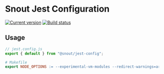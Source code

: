 # Snout Jest Configuration

[![Current version][badge-version-image]][badge-version-link]
[![Build status][badge-build-image]][badge-build-link]

[badge-build-image]: https://img.shields.io/github/workflow/status/snout-router/jest-config/CI?style=for-the-badge
[badge-build-link]: https://github.com/snout-router/jest-config/actions/workflows/ci.yml
[badge-version-image]: https://img.shields.io/npm/v/@snout/jest-config?label=%40snout%2Fjest-config&logo=npm&style=for-the-badge
[badge-version-link]: https://npmjs.com/package/@snout/jest-config

## Usage

```js
// jest.config.js
export { default } from "@snout/jest-config";
```

```makefile
# Makefile
export NODE_OPTIONS := --experimental-vm-modules --redirect-warnings=artifacts/node-warnings
```
